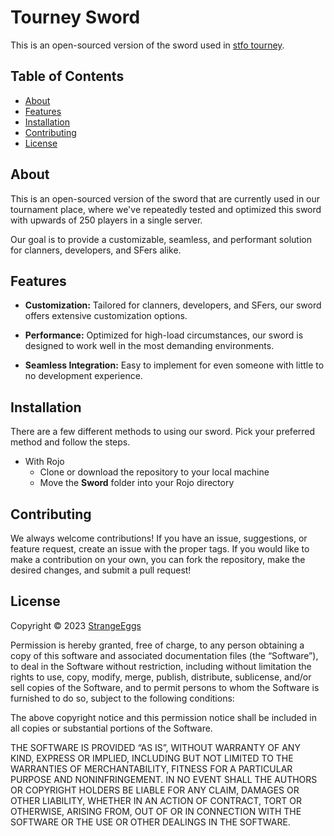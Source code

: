 # Tourney Sword
This is an open-sourced version of the sword used in [stfo tourney](https://www.roblox.com/games/12226859829/stfo-tourney).

## Table of Contents

- [About](#about)
- [Features](#features)
- [Installation](#installation)
- [Contributing](#contributing)
- [License](#license)

## About

This is an open-sourced version of the sword that are currently used in our tournament place, where we've repeatedly tested and optimized this sword with upwards of 250 players in a single server.

Our goal is to provide a customizable, seamless, and performant solution for clanners, developers, and SFers alike.

## Features

- **Customization:** Tailored for clanners, developers, and SFers, our sword offers extensive customization options. 

- **Performance:** Optimized for high-load circumstances, our sword is designed to work well in the most demanding environments.

- **Seamless Integration:** Easy to implement for even someone with little to no development experience.

## Installation

There are a few different methods to using our sword. Pick your preferred method and follow the steps.

- With Rojo
    - Clone or download the repository to your local machine
    - Move the **Sword** folder into your Rojo directory

## Contributing

We always welcome contributions! If you have an issue, suggestions, or feature request, create an issue with the proper tags. If you would like to make a contribution on your own, you can fork the repository, make the desired changes, and submit a pull request!

## License

Copyright © 2023 [StrangeEggs](https://github.com/StrangeEggs)

Permission is hereby granted, free of charge, to any person obtaining a copy of this software and associated documentation files (the “Software”), to deal in the Software without restriction, including without limitation the rights to use, copy, modify, merge, publish, distribute, sublicense, and/or sell copies of the Software, and to permit persons to whom the Software is furnished to do so, subject to the following conditions:

The above copyright notice and this permission notice shall be included in all copies or substantial portions of the Software.

THE SOFTWARE IS PROVIDED “AS IS”, WITHOUT WARRANTY OF ANY KIND, EXPRESS OR IMPLIED, INCLUDING BUT NOT LIMITED TO THE WARRANTIES OF MERCHANTABILITY, FITNESS FOR A PARTICULAR PURPOSE AND NONINFRINGEMENT. IN NO EVENT SHALL THE AUTHORS OR COPYRIGHT HOLDERS BE LIABLE FOR ANY CLAIM, DAMAGES OR OTHER LIABILITY, WHETHER IN AN ACTION OF CONTRACT, TORT OR OTHERWISE, ARISING FROM, OUT OF OR IN CONNECTION WITH THE SOFTWARE OR THE USE OR OTHER DEALINGS IN THE SOFTWARE.
